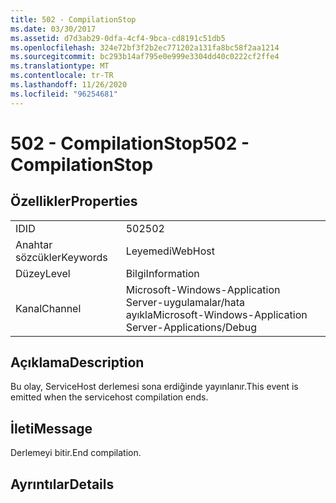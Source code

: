 ```yaml
---
title: 502 - CompilationStop
ms.date: 03/30/2017
ms.assetid: d7d3ab29-0dfa-4cf4-9bca-cd8191c51db5
ms.openlocfilehash: 324e72bf3f2b2ec771202a131fa8bc58f2aa1214
ms.sourcegitcommit: bc293b14af795e0e999e3304dd40c0222cf2ffe4
ms.translationtype: MT
ms.contentlocale: tr-TR
ms.lasthandoff: 11/26/2020
ms.locfileid: "96254681"
---
```

# <a name="502---compilationstop"></a><span data-ttu-id="0ef19-102">502 - CompilationStop</span><span class="sxs-lookup"><span data-stu-id="0ef19-102">502 - CompilationStop</span></span>

## <a name="properties"></a><span data-ttu-id="0ef19-103">Özellikler</span><span class="sxs-lookup"><span data-stu-id="0ef19-103">Properties</span></span>  
  
|||  
|-|-|  
|<span data-ttu-id="0ef19-104">ID</span><span class="sxs-lookup"><span data-stu-id="0ef19-104">ID</span></span>|<span data-ttu-id="0ef19-105">502</span><span class="sxs-lookup"><span data-stu-id="0ef19-105">502</span></span>|  
|<span data-ttu-id="0ef19-106">Anahtar sözcükler</span><span class="sxs-lookup"><span data-stu-id="0ef19-106">Keywords</span></span>|<span data-ttu-id="0ef19-107">Leyemedi</span><span class="sxs-lookup"><span data-stu-id="0ef19-107">WebHost</span></span>|  
|<span data-ttu-id="0ef19-108">Düzey</span><span class="sxs-lookup"><span data-stu-id="0ef19-108">Level</span></span>|<span data-ttu-id="0ef19-109">Bilgi</span><span class="sxs-lookup"><span data-stu-id="0ef19-109">Information</span></span>|  
|<span data-ttu-id="0ef19-110">Kanal</span><span class="sxs-lookup"><span data-stu-id="0ef19-110">Channel</span></span>|<span data-ttu-id="0ef19-111">Microsoft-Windows-Application Server-uygulamalar/hata ayıkla</span><span class="sxs-lookup"><span data-stu-id="0ef19-111">Microsoft-Windows-Application Server-Applications/Debug</span></span>|  
  
## <a name="description"></a><span data-ttu-id="0ef19-112">Açıklama</span><span class="sxs-lookup"><span data-stu-id="0ef19-112">Description</span></span>  

 <span data-ttu-id="0ef19-113">Bu olay, ServiceHost derlemesi sona erdiğinde yayınlanır.</span><span class="sxs-lookup"><span data-stu-id="0ef19-113">This event is emitted when the servicehost compilation ends.</span></span>  
  
## <a name="message"></a><span data-ttu-id="0ef19-114">İleti</span><span class="sxs-lookup"><span data-stu-id="0ef19-114">Message</span></span>  

 <span data-ttu-id="0ef19-115">Derlemeyi bitir.</span><span class="sxs-lookup"><span data-stu-id="0ef19-115">End compilation.</span></span>  
  
## <a name="details"></a><span data-ttu-id="0ef19-116">Ayrıntılar</span><span class="sxs-lookup"><span data-stu-id="0ef19-116">Details</span></span>

